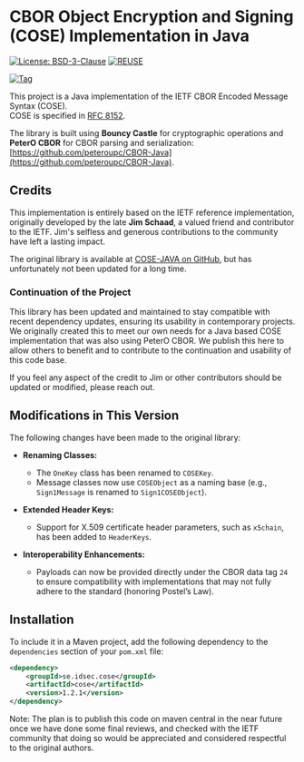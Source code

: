 # CBOR Object Encryption and Signing (COSE) Implementation in Java

[![License: BSD-3-Clause](https://img.shields.io/badge/License-BSD%203--Clause-blue?style=for-the-badge)](LICENSE)
[![REUSE](https://img.shields.io/badge/dynamic/json?url=https%3A%2F%2Fapi.reuse.software%2Fstatus%2Fgithub.com%2Fidsec-solutions%2Fcose&query=status&style=for-the-badge&label=REUSE)](https://api.reuse.software/info/github.com/idsec-solutions/cose)

[![Tag](https://img.shields.io/github/v/tag/idsec-solutions/cose?style=for-the-badge&color=green)](https://github.com/idsec-solutions/cose/tags)

This project is a Java implementation of the IETF CBOR Encoded Message Syntax (COSE).  
COSE is specified in [RFC 8152](https://tools.ietf.org/html/rfc8152).

The library is built using **Bouncy Castle** for cryptographic operations and **PeterO CBOR** for CBOR parsing and serialization: [https://github.com/peteroupc/CBOR-Java](https://github.com/peteroupc/CBOR-Java).

## Credits

This implementation is entirely based on the IETF reference implementation, originally developed by the late **Jim Schaad**, a valued friend and contributor to the IETF. Jim's selfless and generous contributions to the community have left a lasting impact.

The original library is available at [COSE-JAVA on GitHub](https://github.com/cose-wg/COSE-JAVA),
but has unfortunately not been updated for a long time.

### Continuation of the Project

This library has been updated and maintained to stay compatible with recent dependency updates,
ensuring its usability in contemporary projects.
We originally created this to meet our own needs for a Java based COSE implementation that was also using PeterO CBOR.
We publish this here to allow others to benefit and to contribute to the continuation and usability of this code base.

If you feel any aspect of the credit to Jim or other contributors should be updated or modified, please reach out.

## Modifications in This Version

The following changes have been made to the original library:

- **Renaming Classes:**
    - The `OneKey` class has been renamed to `COSEKey`.
    - Message classes now use `COSEObject` as a naming base (e.g., `Sign1Message` is renamed to `Sign1COSEObject`).

- **Extended Header Keys:**
    - Support for X.509 certificate header parameters, such as `x5chain`, has been added to `HeaderKeys`.

- **Interoperability Enhancements:**
    - Payloads can now be provided directly under the CBOR data tag `24` to ensure compatibility with implementations that may not fully adhere to the standard (honoring Postel’s Law).

## Installation

To include it in a Maven project, add the following dependency to the `dependencies` section of your `pom.xml` file:

```xml
<dependency>
    <groupId>se.idsec.cose</groupId>
    <artifactId>cose</artifactId>
    <version>1.2.1</version>
</dependency>
```

Note: The plan is to publish this code on maven central in the near future once we have done some final reviews,
and checked with the IETF community that doing so would be appreciated and considered respectful to the original authors. 
